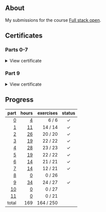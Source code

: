 ## About

My submissions for the course [Full stack open](https://fullstackopen.com/en/).

## Certificates

### Parts 0-7

<details>
  <summary>View certificate</summary>
  <a href="https://studies.cs.helsinki.fi/stats/api/certificate/fullstackopen/en/564f7650e5ad1c5e13296980fd45305d">
    <img
      alt="Certificate"
      title="Certificate"
      src="documentation/certificate-fullstack.png"
    />
  </a>
</details> 

### Part 9

<details>
  <summary>View certificate</summary>
  <a href="https://studies.cs.helsinki.fi/stats/api/certificate/fs-typescript/en/cc8f454c092b2bd1ce6903c160a34175">
    <img
      alt="Certificate"
      title="Certificate"
      src="documentation/certificate-typescript.png"
    />
  </a>
</details> 

## Progress

|                   part |                                hours | exercises | status |
| ---------------------: | -----------------------------------: | --------: | :----: |
|  [0](exercises/part00) |   [4](documentation/hours.md#part-0) |   6 /   6 |      ✓ |
|  [1](exercises/part01) |  [11](documentation/hours.md#part-1) |  14 /  14 |      ✓ |
|  [2](exercises/part02) |  [26](documentation/hours.md#part-2) |  20 /  20 |      ✓ |
|  [3](exercises/part03) |  [19](documentation/hours.md#part-3) |  22 /  22 |      ✓ |
|  [4](exercises/part04) |  [28](documentation/hours.md#part-4) |  23 /  23 |      ✓ |
|  [5](exercises/part05) |  [19](documentation/hours.md#part-5) |  22 /  22 |      ✓ |
|  [6](exercises/part06) |  [14](documentation/hours.md#part-6) |  21 /  21 |      ✓ |
|  [7](exercises/part07) |  [14](documentation/hours.md#part-7) |  12 /  21 |      ✓ |
|  [8](exercises/part08) |   [0](documentation/hours.md#part-8) |   0 /  26 |        |
|  [9](exercises/part09) |  [34](documentation/hours.md#part-9) |  24 /  27 |      ✓ |
| [10](exercises/part10) |  [0](documentation/hours.md#part-10) |   0 /  27 |        |
| [11](exercises/part11) |  [0](documentation/hours.md#part-11) |   0 /  21 |        |
|                  total |                                  169 | 164 / 250 |        |

